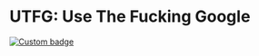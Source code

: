 UTFG: Use The Fucking Google
====

[![Custom badge](https://img.shields.io/endpoint.svg?style=for-the-badge&url=https%3A%2F%2Fwww.cs.purdue.edu%2Fhomes%2Fzhan3299%2Fbadges%2Futfg)](https://www.google.com/search?q=UTFG)
